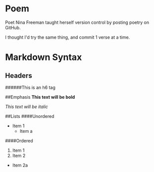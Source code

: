 # Poem
Poet Nina Freeman taught herself version control by posting poetry on GitHub.

I thought I'd try the same thing, and commit 1 verse at a time.
# Markdown Syntax
## Headers
######This is an h6 tag

##Emphasis
**This text will be bold**

*This text will be italic* 

##Lists
####Unordered 
* Item 1
  * Item a 

####Ordered 
1. Item 1
2. Item 2
  * Item 2a
